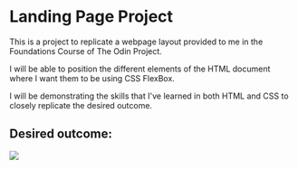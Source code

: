 <h1>Landing Page Project</h1>

<p>This is a project to replicate a webpage layout provided to me in the Foundations Course of The Odin Project.</p>
<p>I will be able to position the different elements of the HTML document where I want them to be using CSS FlexBox.</p>
<p>I will be demonstrating the skills that I've learned in both HTML and CSS to closely replicate the desired outcome.</p>

<h2>Desired outcome:</h2>

<img src="./images/01.png>">